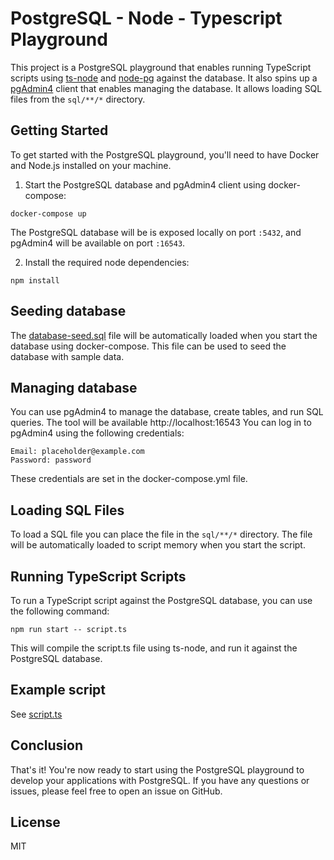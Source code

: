 # PostgreSQL - Node - Typescript Playground

This project is a PostgreSQL playground that enables running TypeScript scripts using [ts-node](https://typestrong.org/ts-node/) and [node-pg](https://node-postgres.com/) against the database. It also spins up a [pgAdmin4](https://www.pgadmin.org/) client that enables managing the database. It allows loading SQL files from the `sql/**/*` directory.

## Getting Started
To get started with the PostgreSQL playground, you'll need to have Docker and Node.js installed on your machine.

1. Start the PostgreSQL database and pgAdmin4 client using docker-compose:

```
docker-compose up
```
The PostgreSQL database will be is exposed locally on port `:5432`, and pgAdmin4 will be available on port `:16543`. 

2. Install the required node dependencies:

```
npm install
```


## Seeding database
The [database-seed.sql](database-seed.sql) file will be automatically loaded when you start the database using docker-compose. This file can be used to seed the database with sample data.


## Managing database

You can use pgAdmin4  to manage the database, create tables, and run SQL queries. The tool will be available http://localhost:16543
You can log in to pgAdmin4 using the following credentials:

```
Email: placeholder@example.com
Password: password
```

These credentials are set in the docker-compose.yml file.


## Loading SQL Files
To load a SQL file you can place the file in the `sql/**/*` directory. The file will be automatically loaded to script memory when you start the script.

## Running TypeScript Scripts
To run a TypeScript script against the PostgreSQL database, you can use the following command:

```
npm run start -- script.ts
```

This will compile the script.ts file using ts-node, and run it against the PostgreSQL database.

## Example script
See [script.ts](script.ts)

## Conclusion
That's it! You're now ready to start using the PostgreSQL playground to develop your applications with PostgreSQL. If you have any questions or issues, please feel free to open an issue on GitHub.

## License
MIT